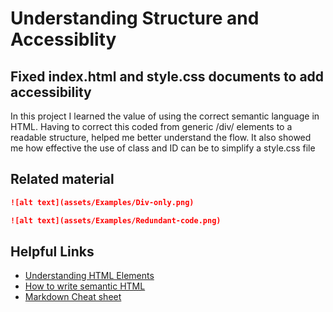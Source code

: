 # Understanding Structure and Accessiblity

## Fixed index.html and style.css documents to add accessibility

In this project I learned the value of using the correct semantic language in HTML. Having to correct this coded from generic /div/ elements to a readable structure, helped me better understand the flow. It also showed me how effective the use of class and ID can be to simplify a style.css file

## Related material

```md
![alt text](assets/Examples/Div-only.png)
```
```md
![alt text](assets/Examples/Redundant-code.png)
```

## Helpful Links
- [Understanding HTML Elements](https://developer.mozilla.org/en-US/docs/Web/HTML/Element)
- [How to write semantic HTML](https://hackernoon.com/how-to-write-semantic-html-dkq3ulo)
- [Markdown Cheat sheet](https://www.markdownguide.org/cheat-sheet/)




